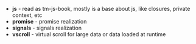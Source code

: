 * **js** - read as tm-js-book, mostly is a base about js, like closures, private context, etc
* **promise** - promise realization
* **signals** - signals realization
* **vscroll** - virtual scroll for large data or data loaded at runtime
